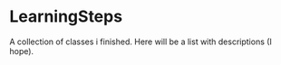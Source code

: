 # LearningSteps
A collection of classes i finished.
Here will be a list with descriptions (I hope).
